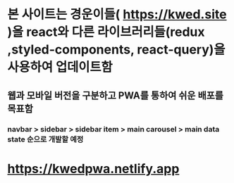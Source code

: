 # 본 사이트는 경운이들( https://kwed.site )을 react와 다른 라이브러리들(redux ,styled-components, react-query)을 사용하여 업데이트함
## 웹과 모바일 버전을 구분하고 PWA를 통하여 쉬운 배포를 목표함
### navbar > sidebar > sidebar item > main carousel > main data state 순으로 개발할 예정
# https://kwedpwa.netlify.app

